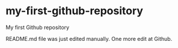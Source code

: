 # my-first-github-repository
My first Github repository

README.md file was just edited manually. One more edit at Github.
